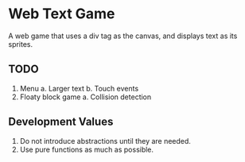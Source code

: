 # Web Text Game

A web game that uses a div tag as the canvas, and displays text
as its sprites.

## TODO

1. Menu
    a. Larger text
    b. Touch events
2. Floaty block game
    a. Collision detection

## Development Values

1. Do not introduce abstractions until they are needed.
2. Use pure functions as much as possible.